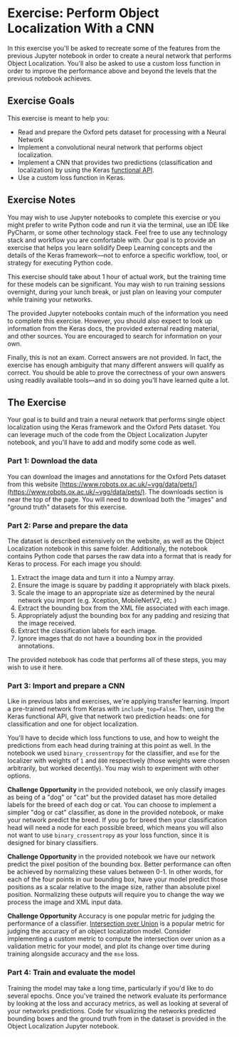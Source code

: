 # Exercise: Perform Object Localization With a CNN

In this exercise you'll be asked to recreate some of the features from the previous Jupyter notebook in order to create a neural network that performs Object Localization. You'll also be asked to use a custom loss function in order to improve the performance above and beyond the levels that the previous notebook achieves.

## Exercise Goals

This exercise is meant to help you:

* Read and prepare the Oxford pets dataset for processing with a Neural Network
* Implement a convolutional neural network that performs object localization.
* Implement a CNN that provides two predictions (classification and localization) by using the Keras [functional API](https://keras.io/getting-started/functional-api-guide/).
* Use a custom loss function in Keras.

## Exercise Notes

You may wish to use Jupyter notebooks to complete this exercise or you might prefer to write Python code and run it via the terminal, use an IDE like PyCharm, or some other technology stack. Feel free to use any technology stack and workflow you are comfortable with. Our goal is to provide an exercise that helps you learn solidify Deep Learning concepts and the details of the Keras framework—not to enforce a specific workflow, tool, or strategy for executing Python code.

This exercise should take about 1 hour of actual work, but the training time for these models can be significant. You may wish to run training sessions overnight, during your lunch break, or just plan on leaving your computer while training your networks.

The provided Jupyter notebooks contain much of the information you need to complete this exercise. However, you should also expect to look up information from the Keras docs, the provided external reading material, and other sources. You are encouraged to search for information on your own.

Finally, this is not an exam. Correct answers are not provided. In fact, the exercise has enough ambiguity that many different answers will qualify as correct. You should be able to prove the correctness of your own answers using readily available tools—and in so doing you'll have learned quite a lot.

## The Exercise

Your goal is to build and train a neural network that performs single object localization using the Keras framework and the Oxford Pets dataset. You can leverage much of the code from the Object Localization Jupyter notebook, and you'll have to add and modify some code as well.

### Part 1: Download the data

You can download the images and annotations for the Oxford Pets dataset from this website [https://www.robots.ox.ac.uk/~vgg/data/pets/](https://www.robots.ox.ac.uk/~vgg/data/pets/). The downloads section is near the top of the page. You will need to download both the "images" and "ground truth" datasets for this exercise.

### Part 2: Parse and prepare the data

The dataset is described extensively on the website, as well as the Object Localization notebook in this same folder. Additionally, the notebook contains Python code that parses the raw data into a format that is ready for Keras to process. For each image you should:

1. Extract the image data and turn it into a Numpy array.
1. Ensure the image is square by padding it appropriately with black pixels.
1. Scale the image to an appropriate size as determined by the neural network you import (e.g. Xception, MobileNetV2, etc.)
1. Extract the bounding box from the XML file associated with each image.
1. Appropriately adjust the bounding box for any padding and resizing that the image received.
1. Extract the classification labels for each image.
1. Ignore images that do not have a bounding box in the provided annotations.

The provided notebook has code that performs all of these steps, you may wish to use it here.

### Part 3: Import and prepare a CNN

Like in previous labs and exercises, we're applying transfer learning. Import a pre-trained network from Keras with `include_top=False`. Then, using the Keras functional API, give that network two prediction heads: one for classification and one for object localization.

You'll have to decide which loss functions to use, and how to weight the predictions from each head during training at this point as well. In the notebook we used `binary_crossentropy` for the classifier, and `mse` for the localizer with weights of `1` and `800` respectively (those weights were chosen arbitrarily, but worked decently). You may wish to experiment with other options.

**Challenge Opportunity** in the provided notebook, we only classify images as being of a "dog" or "cat" but the provided dataset has more detailed labels for the breed of each dog or cat. You can choose to implement a simpler "dog or cat" classifier, as done in the provided notebook, or make your network predict the breed. If you go for breed then your classification head will need a node for each possible breed, which means you will also not want to use `binary_crossentropy` as your loss function, since it is designed for binary classifiers.

**Challenge Opportunity** in the provided notebook we have our network predict the pixel position of the bounding box. Better performance can often be achieved by normalizing these values between 0-1. In other words, for each of the four points in our bounding box, have your model predict those positions as a scalar relative to the image size, rather than absolute pixel position. Normalizing these outputs will require you to change the way we process the image and XML input data.

**Challenge Opportunity** Accuracy is one popular metric for judging the performance of a classifier. [Intersection over Union](https://www.pyimagesearch.com/2016/11/07/intersection-over-union-iou-for-object-detection/) is a popular metric for judging the accuracy of an object localization model. Consider implementing a custom metric to compute the intersection over union as a validation metric for your model, and plot its change over time during training alongside accuracy and the `mse` loss.

### Part 4: Train and evaluate the model

Training the model may take a long time, particularly if you'd like to do several epochs. Once you've trained the network evaluate its performance by looking at the loss and accuracy metrics, as well as looking at several of your networks predictions. Code for visualizing the networks predicted bounding boxes and the ground truth from in the dataset is provided in the Object Localization Jupyter notebook.
